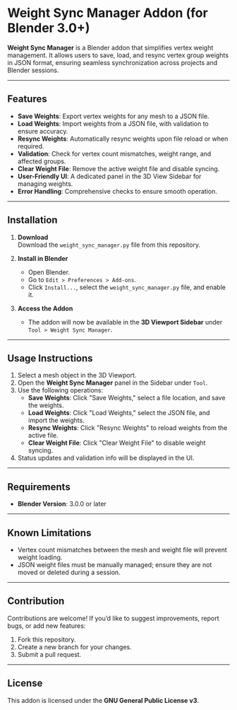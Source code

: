 # Weight Sync Manager Addon (for Blender 3.0+)

**Weight Sync Manager** is a Blender addon that simplifies vertex weight management. It allows users to save, load, and resync vertex group weights in JSON format, ensuring seamless synchronization across projects and Blender sessions.

---

## Features

- **Save Weights**: Export vertex weights for any mesh to a JSON file.
- **Load Weights**: Import weights from a JSON file, with validation to ensure accuracy.
- **Resync Weights**: Automatically resync weights upon file reload or when required.
- **Validation**: Check for vertex count mismatches, weight range, and affected groups.
- **Clear Weight File**: Remove the active weight file and disable syncing.
- **User-Friendly UI**: A dedicated panel in the 3D View Sidebar for managing weights.
- **Error Handling**: Comprehensive checks to ensure smooth operation.

---

## Installation

1. **Download**  
   Download the `weight_sync_manager.py` file from this repository.

2. **Install in Blender**  
   - Open Blender.  
   - Go to `Edit > Preferences > Add-ons`.  
   - Click `Install...`, select the `weight_sync_manager.py` file, and enable it.

3. **Access the Addon**  
   - The addon will now be available in the **3D Viewport Sidebar** under `Tool > Weight Sync Manager`.

---

## Usage Instructions

1. Select a mesh object in the 3D Viewport.
2. Open the **Weight Sync Manager** panel in the Sidebar under `Tool`.
3. Use the following operations:
   - **Save Weights**: Click "Save Weights," select a file location, and save the weights.
   - **Load Weights**: Click "Load Weights," select the JSON file, and import the weights.
   - **Resync Weights**: Click "Resync Weights" to reload weights from the active file.
   - **Clear Weight File**: Click "Clear Weight File" to disable weight syncing.
4. Status updates and validation info will be displayed in the UI.

---

## Requirements

- **Blender Version**: 3.0.0 or later

---

## Known Limitations

- Vertex count mismatches between the mesh and weight file will prevent weight loading.
- JSON weight files must be manually managed; ensure they are not moved or deleted during a session.

---

## Contribution

Contributions are welcome! If you’d like to suggest improvements, report bugs, or add new features:

1. Fork this repository.
2. Create a new branch for your changes.
3. Submit a pull request.

---

## License

This addon is licensed under the **GNU General Public License v3**.
